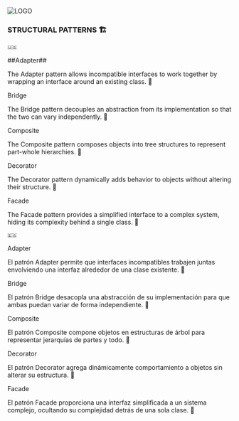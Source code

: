 ![LOGO](https://github.com/jsuarez1994/design-patterns-java/assets/37440029/71c98fa7-ace1-4f8d-9be1-5fae0d487829)


### STRUCTURAL PATTERNS 🏗️

```
🇺🇸
```

##Adapter##

The Adapter pattern allows incompatible interfaces to work together by wrapping an interface around an existing class. 🔄


Bridge

The Bridge pattern decouples an abstraction from its implementation so that the two can vary independently. 🌉


Composite

The Composite pattern composes objects into tree structures to represent part-whole hierarchies. 🌳


Decorator

The Decorator pattern dynamically adds behavior to objects without altering their structure. 🎨


Facade

The Facade pattern provides a simplified interface to a complex system, hiding its complexity behind a single class. 🏢


```
🇪🇸
```

Adapter

El patrón Adapter permite que interfaces incompatibles trabajen juntas envolviendo una interfaz alrededor de una clase existente. 🔄


Bridge

El patrón Bridge desacopla una abstracción de su implementación para que ambas puedan variar de forma independiente. 🌉


Composite

El patrón Composite compone objetos en estructuras de árbol para representar jerarquías de partes y todo. 🌳


Decorator

El patrón Decorator agrega dinámicamente comportamiento a objetos sin alterar su estructura. 🎨


Facade

El patrón Facade proporciona una interfaz simplificada a un sistema complejo, ocultando su complejidad detrás de una sola clase. 🏢
